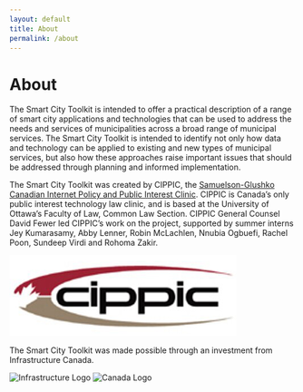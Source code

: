 ```yaml
---
layout: default
title: About
permalink: /about
---
```


# About

The Smart City Toolkit is intended to offer a practical description of a range of smart city applications and technologies that can be used to address the needs and services of municipalities across a broad range of municipal services. The Smart City Toolkit is intended to identify not only how data and technology can be applied to existing and new types of municipal services, but also how these approaches raise important issues that should be addressed through planning and informed implementation.

The Smart City Toolkit was created by CIPPIC, the [Samuelson-Glushko Canadian Internet Policy and Public Interest Clinic](https://cippic.ca/). CIPPIC is Canada’s only public interest technology law clinic, and is based at the University of Ottawa’s Faculty of Law, Common Law Section. CIPPIC General Counsel David Fewer led CIPPIC’s work on the project, supported by summer interns Jey Kumarasamy, Abby Lenner, Robin McLachlen, Nnubia Ogbuefi, Rachel Poon, Sundeep Virdi and Rohoma Zakir.

![CIPPIC logo](.gitbook/assets/cippic-logo%20%281%29.jpg)

The Smart City Toolkit was made possible through an investment from Infrastructure Canada.

![Infrastructure Logo](https://cippic-ca.github.io/SmartCityToolkit/assets/images/INFC-Col_transparent.png) ![Canada Logo](https://cippic-ca.github.io/SmartCityToolkit/assets/images/Canada_01.png)

